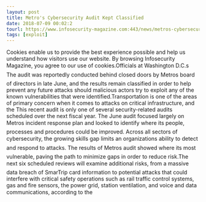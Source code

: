 ```yaml
---
layout: post
title: Metro's Cybersecurity Audit Kept Classified
date: 2018-07-09 00:02:2
tourl: https://www.infosecurity-magazine.com:443/news/metros-cybersecurity-audit-kept/
tags: [exploit]
---
```

Cookies enable us to provide the best experience possible and help us understand how visitors use our website. By browsing Infosecurity Magazine, you agree to our use of cookies.Officials at Washington D.C.s The audit was reportedly conducted behind closed doors by Metros board of directors in late June, and the results remain classified in order to help prevent any future attacks should malicious actors try to exploit any of the known vulnerabilities that were identified.Transportation is one of the areas of primary concern when it comes to attacks on critical infrastructure, and the This recent audit is only one of several security-related audits scheduled over the next fiscal year. The June audit focused largely on Metros incident response plan and looked to identify where its people, processes and procedures could be improved. Across all sectors of cybersecurity, the growing skills gap limits an organizations ability to detect and respond to attacks. The results of Metros audit showed where its most vulnerable, paving the path to minimize gaps in order to reduce risk.The next six scheduled reviews will examine additional risks, from a massive data breach of SmarTrip card information to potential attacks that could interfere with critical safety operations such as rail traffic control systems, gas and fire sensors, the power grid, station ventilation, and voice and data communications, according to the 